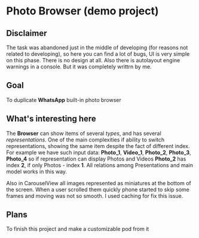 # Photo Browser (demo project)
 

## Disclaimer 
The task was abandoned just in the middle of developing (for reasons not related to developing), so here you can find a lot of bugs, UI is very simple on this phase. There is no design at all. Also there is autolayout engine warnings in a console. But it was completely writtrn by me.

## Goal
To duplicate **WhatsApp** built-in photo browser

## What's interesting here
The **Browser** can show items of several *types*, and has several *representations*. One of the main complexities if ability to switch representations, showing the same item despite the fact of different index. 
For example we have such input data: **Photo_1**, **Video_1**, **Photo_2**, **Photo_3**, **Photo_4**
so if representation can display Photos and Videos **Photo_2** has index **2**, if only Photos - index **1**. All relations among Presentations and main model works in this way.

Also in CarouselView all images represented as miniatures at the bottom of the screen. When a user scrolled them quickly phone started to skip some frames and moving was not so smooth. I used caching for fix this issue. 

## Plans
To finish this project and make a customizable pod from it
